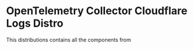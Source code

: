 # OpenTelemetry Collector Cloudflare Logs Distro

This distributions contains all the components from
